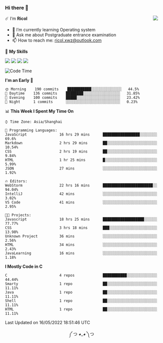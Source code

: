 ### Hi there 👋

<a href="#">
  <img align="right" src="https://github-readme-stats.vercel.app/api?username=Ricolxwz&count_private=true&show_icons=true&theme=prussian" />
</a>

☄️ I‘m **Ricol**

- 🌱 I’m currently learning Operating system
- 💬 Ask me about Postgraduate entrance examination
- 📫 How to reach me: ricol.xwz@outlook.com

🌟 **My Skills**

![](https://img.shields.io/badge/-Git-000000?style=flat-square&logo=git&logoColor=fff)
![](https://img.shields.io/badge/-C-3e74a2?style=flat-square&logo=C&logoColor=fff)
![](https://img.shields.io/badge/-Python-4fc08d?style=flat-square&logo=python&logoColor=fff)
![](https://img.shields.io/badge/-java-ffa500?style=flat-square&logo=java&logoColor=fff)

<!--START_SECTION:waka-->
![Code Time](http://img.shields.io/badge/Code%20Time-0%20secs-blue)

**I'm an Early 🐤** 

```text
🌞 Morning    190 commits    ███████████░░░░░░░░░░░░░░   44.5% 
🌆 Daytime    136 commits    ████████░░░░░░░░░░░░░░░░░   31.85% 
🌃 Evening    100 commits    █████░░░░░░░░░░░░░░░░░░░░   23.42% 
🌙 Night      1 commits      ░░░░░░░░░░░░░░░░░░░░░░░░░   0.23%

```


📊 **This Week I Spent My Time On** 

```text
⌚︎ Time Zone: Asia/Shanghai

💬 Programming Languages: 
JavaScript               16 hrs 29 mins      █████████████████░░░░░░░░   69.6% 
Markdown                 2 hrs 29 mins       ██░░░░░░░░░░░░░░░░░░░░░░░   10.54% 
CSS                      2 hrs 19 mins       ██░░░░░░░░░░░░░░░░░░░░░░░   9.84% 
HTML                     1 hr 25 mins        █░░░░░░░░░░░░░░░░░░░░░░░░   5.99% 
JSON                     27 mins             ░░░░░░░░░░░░░░░░░░░░░░░░░   1.92%

🔥 Editors: 
WebStorm                 22 hrs 16 mins      ███████████████████████░░   94.04% 
IntelliJ                 42 mins             ░░░░░░░░░░░░░░░░░░░░░░░░░   3.02% 
VS Code                  41 mins             ░░░░░░░░░░░░░░░░░░░░░░░░░   2.95%

🐱‍💻 Projects: 
Javascript               18 hrs 25 mins      ███████████████████░░░░░░   77.77% 
CSS                      3 hrs 18 mins       ███░░░░░░░░░░░░░░░░░░░░░░   13.98% 
Unknown Project          36 mins             ░░░░░░░░░░░░░░░░░░░░░░░░░   2.56% 
HTML                     34 mins             ░░░░░░░░░░░░░░░░░░░░░░░░░   2.43% 
JavaLearning             16 mins             ░░░░░░░░░░░░░░░░░░░░░░░░░   1.18%

```

**I Mostly Code in C** 

```text
C                        4 repos             ███████████░░░░░░░░░░░░░░   44.44% 
Smarty                   1 repo              ██░░░░░░░░░░░░░░░░░░░░░░░   11.11% 
Java                     1 repo              ██░░░░░░░░░░░░░░░░░░░░░░░   11.11% 
Shell                    1 repo              ██░░░░░░░░░░░░░░░░░░░░░░░   11.11% 
HTML                     1 repo              ██░░░░░░░░░░░░░░░░░░░░░░░   11.11%

```



 Last Updated on 16/05/2022 18:51:46 UTC
<!--END_SECTION:waka-->

<div align="center">
༼ つ ◕_◕ ༽つ
</div>
